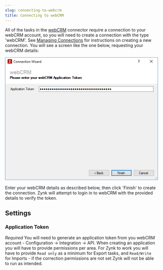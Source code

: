 ```yaml
---
slug: connecting-to-webcrm
title: Connecting to webCRM
---
```

All of the tasks in the [webCRM](webcrm) connector require a connection to your webCRM account, so you will need to create a connection with the type 'webCRM'.  See [Managing Connections](managing-connections) for instructions on creating a new connection. You will see a screen like the one below, requesting your webCRM details: 

![webCRM Connection](/assets/images/webcrm/webcrm_connection.png)

Enter your webCRM details as described below, then click 'Finish' to create the connection.  Zynk will attempt to login in to webCRM with the provided details to verify the token.

## Settings
### Application Token
_Required_
You will need to generate an application token from you webCRM account - Configuration -> Integration -> API.  When creating an application you will have to provide permissions per area.  For Zynk to work you will have to provide `Read only` as a minimum for Export tasks, and `Read/Write` for Imports - if the correction permissions are not set Zynk will not be able to run as intended.